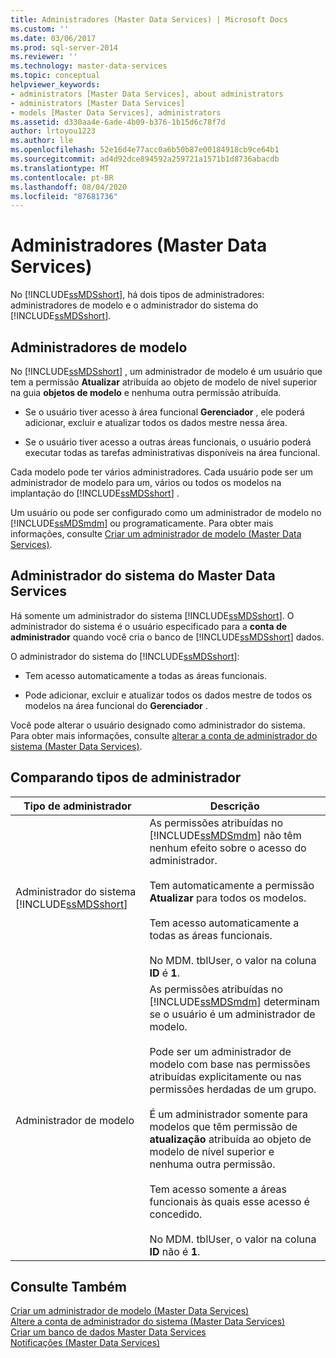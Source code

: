 ```yaml
---
title: Administradores (Master Data Services) | Microsoft Docs
ms.custom: ''
ms.date: 03/06/2017
ms.prod: sql-server-2014
ms.reviewer: ''
ms.technology: master-data-services
ms.topic: conceptual
helpviewer_keywords:
- administrators [Master Data Services], about administrators
- administrators [Master Data Services]
- models [Master Data Services], administrators
ms.assetid: d330aa4e-6ade-4b09-b376-1b15d6c78f7d
author: lrtoyou1223
ms.author: lle
ms.openlocfilehash: 52e16d4e77acc0a6b50b87e00184918cb9ce64b1
ms.sourcegitcommit: ad4d92dce894592a259721a1571b1d8736abacdb
ms.translationtype: MT
ms.contentlocale: pt-BR
ms.lasthandoff: 08/04/2020
ms.locfileid: "87681736"
---
```

# <a name="administrators-master-data-services"></a>Administradores (Master Data Services)
  No [!INCLUDE[ssMDSshort](../includes/ssmdsshort-md.md)], há dois tipos de administradores: administradores de modelo e o administrador do sistema do [!INCLUDE[ssMDSshort](../includes/ssmdsshort-md.md)].  
  
## <a name="model-administrators"></a>Administradores de modelo  
 No [!INCLUDE[ssMDSshort](../includes/ssmdsshort-md.md)] , um administrador de modelo é um usuário que tem a permissão **Atualizar** atribuída ao objeto de modelo de nível superior na guia **objetos de modelo** e nenhuma outra permissão atribuída.  
  
-   Se o usuário tiver acesso à área funcional **Gerenciador** , ele poderá adicionar, excluir e atualizar todos os dados mestre nessa área.  
  
-   Se o usuário tiver acesso a outras áreas funcionais, o usuário poderá executar todas as tarefas administrativas disponíveis na área funcional.  
  
 Cada modelo pode ter vários administradores. Cada usuário pode ser um administrador de modelo para um, vários ou todos os modelos na implantação do [!INCLUDE[ssMDSshort](../includes/ssmdsshort-md.md)] .  
  
 Um usuário ou pode ser configurado como um administrador de modelo no [!INCLUDE[ssMDSmdm](../includes/ssmdsmdm-md.md)] ou programaticamente. Para obter mais informações, consulte [Criar um administrador de modelo &#40;Master Data Services&#41;](create-a-model-administrator-master-data-services.md).  
  
## <a name="master-data-services-system-administrator"></a>Administrador do sistema do Master Data Services  
 Há somente um administrador do sistema [!INCLUDE[ssMDSshort](../includes/ssmdsshort-md.md)]. O administrador do sistema é o usuário especificado para a **conta de administrador** quando você cria o banco de [!INCLUDE[ssMDSshort](../includes/ssmdsshort-md.md)] dados.  
  
 O administrador do sistema do [!INCLUDE[ssMDSshort](../includes/ssmdsshort-md.md)]:  
  
-   Tem acesso automaticamente a todas as áreas funcionais.  
  
-   Pode adicionar, excluir e atualizar todos os dados mestre de todos os modelos na área funcional do **Gerenciador** .  
  
 Você pode alterar o usuário designado como administrador do sistema. Para obter mais informações, consulte [alterar a conta de administrador do sistema &#40;Master Data Services&#41;](../../2014/master-data-services/change-the-system-administrator-account-master-data-services.md).  
  
## <a name="comparing-administrator-types"></a>Comparando tipos de administrador  
  
|Tipo de administrador|Descrição|  
|------------------------|-----------------|  
|Administrador do sistema [!INCLUDE[ssMDSshort](../includes/ssmdsshort-md.md)]|As permissões atribuídas no [!INCLUDE[ssMDSmdm](../includes/ssmdsmdm-md.md)] não têm nenhum efeito sobre o acesso do administrador.<br /><br /> Tem automaticamente a permissão **Atualizar** para todos os modelos.<br /><br /> Tem acesso automaticamente a todas as áreas funcionais.<br /><br /> No MDM. tblUser, o valor na coluna **ID** é **1**.|  
|Administrador de modelo|As permissões atribuídas no [!INCLUDE[ssMDSmdm](../includes/ssmdsmdm-md.md)] determinam se o usuário é um administrador de modelo.<br /><br /> Pode ser um administrador de modelo com base nas permissões atribuídas explicitamente ou nas permissões herdadas de um grupo.<br /><br /> É um administrador somente para modelos que têm permissão de **atualização** atribuída ao objeto de modelo de nível superior e nenhuma outra permissão.<br /><br /> Tem acesso somente a áreas funcionais às quais esse acesso é concedido.<br /><br /> No MDM. tblUser, o valor na coluna **ID** não é **1**.|  
  
## <a name="see-also"></a>Consulte Também  
 [Criar um administrador de modelo &#40;Master Data Services&#41;](create-a-model-administrator-master-data-services.md)   
 [Altere a conta de administrador do sistema &#40;Master Data Services&#41;](../../2014/master-data-services/change-the-system-administrator-account-master-data-services.md)   
 [Criar um banco de dados Master Data Services](install-windows/create-a-master-data-services-database.md)   
 [Notificações &#40;Master Data Services&#41;](../../2014/master-data-services/notifications-master-data-services.md)  
  
  
